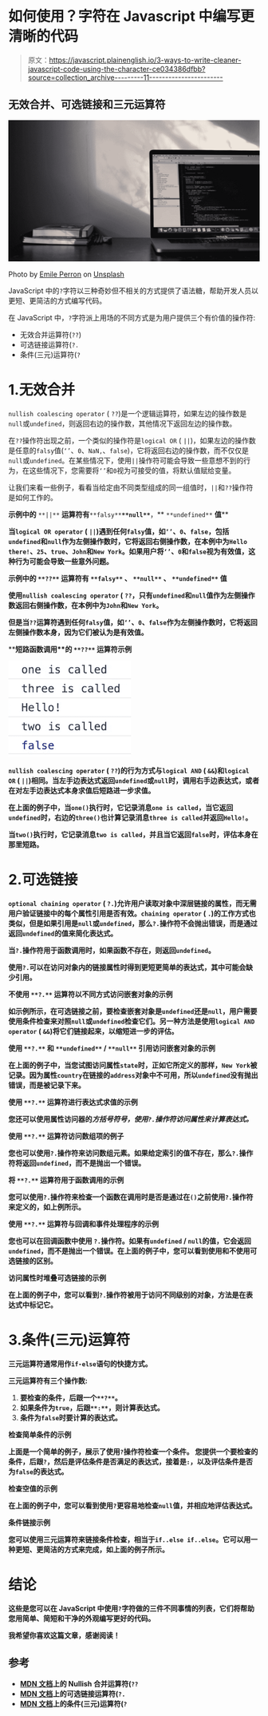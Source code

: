 # 如何使用？字符在 Javascript 中编写更清晰的代码

> 原文：<https://javascript.plainenglish.io/3-ways-to-write-cleaner-javascript-code-using-the-character-ce034386dfbb?source=collection_archive---------11----------------------->

## 无效合并、可选链接和三元运算符

![](img/3225c93578389511f3d1702b3847ae78.png)

Photo by [Emile Perron](https://unsplash.com/@emilep?utm_source=medium&utm_medium=referral) on [Unsplash](https://unsplash.com?utm_source=medium&utm_medium=referral)

JavaScript 中的`?`字符以三种奇妙但不相关的方式提供了语法糖，帮助开发人员以更短、更简洁的方式编写代码。

在 JavaScript 中，`?`字符派上用场的不同方式是为用户提供三个有价值的操作符:

*   无效合并运算符(`??`)
*   可选链接运算符(`?.`
*   条件(三元)运算符(`?`

# 1.无效合并

`nullish coalescing operator` ( `??`)是一个逻辑运算符，如果左边的操作数是`null`或`undefined`，则返回右边的操作数，其他情况下返回左边的操作数。

在`??`操作符出现之前，一个类似的操作符是`logical OR` ( `||`)，如果左边的操作数是任意的`falsy`值(`‘’`、`0`、`NaN,`、`false`)，它将返回右边的操作数，而不仅仅是`null`或`undefined`。在某些情况下，使用`||`操作符可能会导致一些意想不到的行为，在这些情况下，您需要将`‘’`和`0`视为可接受的值，将默认值赋给变量。

让我们来看一些例子，看看当给定由不同类型组成的同一组值时，`||`和`??`操作符是如何工作的。

**示例中的** `**||**` **运算符有**`**falsy**`**`**null**`**，** `**undefined**` **值****

**当`logical OR operator` ( `||`)遇到任何`falsy`值，如`‘’`、`0`、`false`，包括`undefined`和`null`作为左侧操作数时，它将返回右侧操作数，在本例中为`Hello there!`、`25`、`true`、`John`和`New York`。如果用户将`‘’`、`0`和`false`视为有效值，这种行为可能会导致一些意外问题。**

****示例中的** `**??**` **运算符有** `**falsy**` **、** `**null**` **、** `**undefined**` **值****

**使用`nullish coalescing operator` ( `??`，只有`undefined`和`null`值作为左侧操作数返回右侧操作数，在本例中为`John`和`New York`。**

**但是当`??`运算符遇到任何`falsy`值，如`‘’`、`0`、`false`作为左侧操作数时，它将返回左侧操作数本身，因为它们被认为是有效值。**

****短路函数调用**的 `**??**` **运算符示例****

**![](img/89a6e128ab9147f92017a2070394f492.png)**

**`nullish coalescing operator` ( `??`)的行为方式与`logical AND` ( `&&`)和`logical OR` ( `||`)相同。当左手边表达式返回`undefined`或`null`时，调用右手边表达式，或者在对左手边表达式本身求值后短路进一步求值。**

**在上面的例子中，当`one()`执行时，它记录消息`one is called`，当它返回`undefined`时，右边的`three()`也计算记录消息`three is called`并返回`Hello!`。**

**当`two()`执行时，它记录消息`two is called`，并且当它返回`false`时，评估本身在那里短路。**

# **2.可选链接**

**`optional chaining operator` ( `?.`)允许用户读取对象中深层链接的属性，而无需用户验证链接中的每个属性引用是否有效。`chaining operator` ( `.`)的工作方式也类似，但是如果引用是`null`或`undefined`，那么`?.`操作符不会抛出错误，而是通过返回`undefined`的值来简化表达式。**

**当`?.`操作符用于函数调用时，如果函数不存在，则返回`undefined`。**

**使用`?.`可以在访问对象内的链接属性时得到更短更简单的表达式，其中可能会缺少引用。**

****不使用** `**?.**` **运算符**以不同方式访问嵌套对象的示例**

**如示例所示，在可选链接之前，要检查嵌套对象是`undefined`还是`null`，用户需要使用条件检查来对照`null`或`undefined`检查它们。另一种方法是使用`logical AND operator` ( `&&`)将它们链接起来，以缩短进一步的评估。**

****使用** `**?.**` **和** `**undefined**` **/** `**null**` **引用**访问嵌套对象的示例**

**在上面的例子中，当您试图访问属性`state`时，正如它所定义的那样，`New York`被记录。因为属性`country`在链接的`address`对象中不可用，所以`undefined`没有抛出错误，而是被记录下来。**

****使用** `**?.**` **运算符**进行表达式求值的示例**

**您还可以使用属性访问器的*方括号符号，使用`?.`操作符访问属性来计算表达式。***

****使用** `**?.**` **运算符**访问数组项的例子**

**您也可以使用`?.`操作符来访问数组元素。如果给定索引的值不存在，那么`?.`操作符将返回`undefined`，而不是抛出一个错误。**

****将** `**?.**` **运算符用于函数调用**的示例**

**您可以使用`?.`操作符来检查一个函数在调用时是否是通过在`()`之前使用`?.`操作符来定义的，如上例所示。**

****使用** `**?.**` **运算符与回调和事件处理程序**的示例**

**您也可以在回调函数中使用 `?.`操作符。如果有`undefined` / `null`的值，它会返回`undefined`，而不是抛出一个错误。在上面的例子中，您可以看到使用和不使用可选链接的区别。**

****访问属性时堆叠可选链接的示例****

**在上面的例子中，您可以看到`?.`操作符被用于访问不同级别的对象，方法是在表达式中标记它。**

# **3.条件(三元)运算符**

**三元运算符通常用作`if-else`语句的快捷方式。**

**三元运算符有三个操作数:**

1.  **要检查的条件，后跟一个`**?**`。**
2.  **如果条件为`true`，后跟`**:**`，则计算表达式。**
3.  **条件为`false`时要计算的表达式。**

****检查简单条件的示例****

**上面是一个简单的例子，展示了使用`?`操作符检查一个条件。
您提供一个要检查的条件，后跟`?`，然后是评估条件是否满足的表达式，接着是`:`，以及评估条件是否为`false`的表达式。**

****检查空值的示例****

**在上面的例子中，您可以看到使用`?`更容易地检查`null`值，并相应地评估表达式。**

****条件链接示例****

**您可以使用三元运算符来链接条件检查，相当于`if..else if..else`。它可以用一种更短、更简洁的方式来完成，如上面的例子所示。**

# **结论**

**这些是您可以在 JavaScript 中使用`?`字符做的三件不同事情的列表，它们将帮助您用简单、简短和干净的外观编写更好的代码。**

**我希望你喜欢这篇文章，感谢阅读！**

## **参考**

*   **[MDN 文档](https://developer.mozilla.org/en-US/docs/Web/JavaScript/Reference/Operators/Nullish_coalescing_operator)上的 Nullish 合并运算符(`??`**
*   **[MDN 文档](https://developer.mozilla.org/en-US/docs/Web/JavaScript/Reference/Operators/Optional_chaining)上的可选链接运算符(`?.`**
*   **[MDN 文档](https://developer.mozilla.org/en-US/docs/Web/JavaScript/Reference/Operators/Conditional_Operator)上的条件(三元)运算符(`?`**